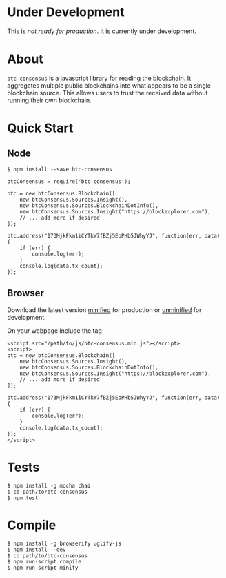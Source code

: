 # Under Development

This is *not ready for production*. It is currently under development.

# About

`btc-consensus` is a javascript library for reading the blockchain. It aggregates multiple public blockchains into what appears to be a single blockchain source. This allows users to trust the received data without running their own blockchain.

# Quick Start

## Node

```
$ npm install --save btc-consensus
```

```
btcConsensus = require('btc-consensus');

btc = new btcConsensus.Blockchain([
    new btcConsensus.Sources.Insight(),
    new btcConsensus.Sources.BlockchainDotInfo(),
    new btcConsensus.Sources.Insight("https://blockexplorer.com"),
    // ... add more if desired
]);

btc.address("173MjkFkm1iCYTkW7fBZj5EoPHb5JWhyYJ", function(err, data) {
    if (err) {
        console.log(err);
    }
    console.log(data.tx_count);
});
```

## Browser

Download the latest version [minified](https://github.com/dcpos/btc-consensus/raw/master/btc-consensus.min.js) for production or [unminified](https://github.com/dcpos/btc-consensus/raw/master/btc-consensus.js) for development.

On your webpage include the tag

```
<script src="/path/to/js/btc-consensus.min.js"></script>
<script>
btc = new btcConsensus.Blockchain([
    new btcConsensus.Sources.Insight(),
    new btcConsensus.Sources.BlockchainDotInfo(),
    new btcConsensus.Sources.Insight("https://blockexplorer.com"),
    // ... add more if desired
]);

btc.address("173MjkFkm1iCYTkW7fBZj5EoPHb5JWhyYJ", function(err, data) {
    if (err) {
        console.log(err);
    }
    console.log(data.tx_count);
});
</script>
```

# Tests

```
$ npm install -g mocha chai
$ cd path/to/btc-consensus
$ npm test
```

# Compile

```
$ npm install -g browserify uglify-js
$ npm install --dev
$ cd path/to/btc-consensus
$ npm run-script compile
$ npm run-script minify
```
